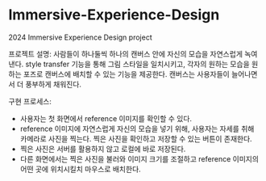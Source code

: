 # Immersive-Experience-Design

2024 Immersive Experience Design project

프로젝트 설명: 사람들이 하나둘씩 하나의 캔버스 안에 자신의 모습을 자연스럽게 녹여낸다. style transfer 기능을 통해 그림 스타일을 일치시키고, 각자의 원하는 모습을 원하는 포즈로 캔버스에 배치할 수 있는 기능을 제공한다. 캔버스는 사용자들이 늘어나면서 더 풍부하게 채워진다.

구현 프로세스:

- 사용자는 첫 화면에서 reference 이미지를 확인할 수 있다.
- reference 이미지에 자연스럽게 자신의 모습을 넣기 위해, 사용자는 자세를 취해 카메라로 사진을 찍는다. 찍은 사진을 확인하고 저장할 수 있는 버튼이 존재한다.
- 찍은 사진은 서버를 활용하지 않고 로컬에 바로 저장된다.
- 다른 화면에서는 찍은 사진을 불러와 이미지 크기를 조절하고 reference 이미지의 어떤 곳에 위치시킬치 마우스로 배치한다.
